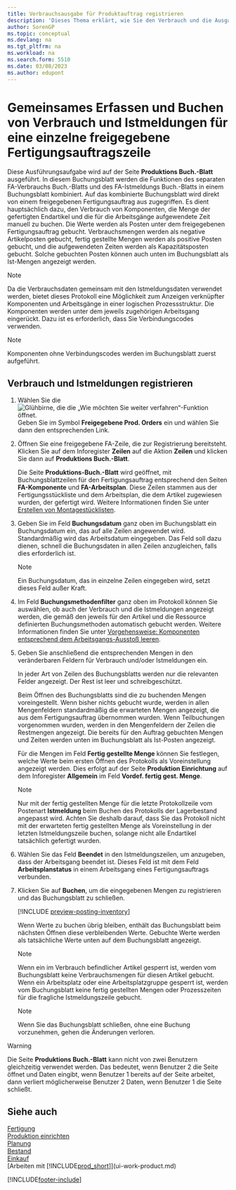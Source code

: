 ```yaml
---
title: Verbrauchsausgabe für Produktauftrag registrieren
description: 'Dieses Thema erklärt, wie Sie den Verbrauch und die Ausgabe für eine freigegebene Fertigungsauftrags-Zeile registrieren, die auf der Seite Fertigungsjournal angezeigt wird.'
author: SorenGP
ms.topic: conceptual
ms.devlang: na
ms.tgt_pltfrm: na
ms.workload: na
ms.search.form: 5510
ms.date: 03/08/2023
ms.author: edupont
---
```

# <a name="register-consumption-and-output-for-one-released-production-order-line"></a><a name="register-consumption-and-output-for-one-released-production-order-line"></a>Gemeinsames Erfassen und Buchen von Verbrauch und Istmeldungen für eine einzelne freigegebene Fertigungsauftragszeile

Diese Ausführungsaufgabe wird auf der Seite **Produktions Buch.-Blatt** ausgeführt. In diesem Buchungsblatt werden die Funktionen des separaten FA-Verbrauchs Buch.-Blatts und des FA-Istmeldungs Buch.-Blatts in einem Buchungsblatt kombiniert. Auf das kombinierte Buchungsblatt wird direkt von einem freigegebenen Fertigungsauftrag aus zugegriffen. Es dient hauptsächlich dazu, den Verbrauch von Komponenten, die Menge der gefertigten Endartikel und die für die Arbeitsgänge aufgewendete Zeit manuell zu buchen. Die Werte werden als Posten unter dem freigegebenen Fertigungsauftrag gebucht. Verbrauchsmengen werden als negative Artikelposten gebucht, fertig gestellte Mengen werden als positive Posten gebucht, und die aufgewendeten Zeiten werden als Kapazitätsposten gebucht. Solche gebuchten Posten können auch unten im Buchungsblatt als Ist-Mengen angezeigt werden.  

> [!NOTE]  
> Da die Verbrauchsdaten gemeinsam mit den Istmeldungsdaten verwendet werden, bietet dieses Protokoll eine Möglichkeit zum Anzeigen verknüpfter Komponenten und Arbeitsgänge in einer logischen Prozessstruktur. Die Komponenten werden unter dem jeweils zugehörigen Arbeitsgang eingerückt. Dazu ist es erforderlich, dass Sie Verbindungscodes verwenden.  

> [!NOTE]  
> Komponenten ohne Verbindungscodes werden im Buchungsblatt zuerst aufgeführt.  

## <a name="to-register-consumption-and-output"></a><a name="to-register-consumption-and-output"></a>Verbrauch und Istmeldungen registrieren

1. Wählen Sie die ![Glühbirne, die die „Wie möchten Sie weiter verfahren“-Funktion öffnet.](media/ui-search/search_small.png "Tell me-Funktion") Geben Sie im Symbol **Freigegebene Prod. Orders** ein und wählen Sie dann den entsprechenden Link.  
2. Öffnen Sie eine freigegebene FA-Zeile, die zur Registrierung bereitsteht. Klicken Sie auf dem Inforegister  **Zeilen** auf die Aktion **Zeilen** und klicken Sie dann auf **Produktions Buch.-Blatt**.  

    Die Seite **Produktions-Buch.-Blatt** wird geöffnet, mit Buchungsblattzeilen für den Fertigungsauftrag entsprechend den Seiten **FA-Komponente** und **FA-Arbeitsplan**. Diese Zeilen stammen aus der Fertigungsstückliste und dem Arbeitsplan, die dem Artikel zugewiesen wurden, der gefertigt wird. Weitere Informationen finden Sie unter [Erstellen von Montagestücklisten](production-how-to-create-routings.md).  

3. Geben Sie im Feld **Buchungsdatum** ganz oben im Buchungsblatt ein Buchungsdatum ein, das auf alle Zeilen angewendet wird. Standardmäßig wird das Arbeitsdatum eingegeben. Das Feld soll dazu dienen, schnell die Buchungsdaten in allen Zeilen anzugleichen, falls dies erforderlich ist.  

    > [!NOTE]  
    >  Ein Buchungsdatum, das in einzelne Zeilen eingegeben wird, setzt dieses Feld außer Kraft.  

4. Im Feld **Buchungsmethodenfilter** ganz oben im Protokoll können Sie auswählen, ob auch der Verbrauch und die Istmeldungen angezeigt werden, die gemäß den jeweils für den Artikel und die Ressource definierten Buchungsmethoden automatisch gebucht werden. Weitere Informationen finden Sie unter [Vorgehensweise: Komponenten entsprechend dem Arbeitsgangs-Ausstoß leeren](production-how-to-flush-components-according-to-operation-output.md).

5. Geben Sie anschließend die entsprechenden Mengen in den veränderbaren Feldern für Verbrauch und/oder Istmeldungen ein.  
  
    In jeder Art von Zeilen des Buchungsblatts werden nur die relevanten Felder angezeigt. Der Rest ist leer und schreibgeschützt.  

    Beim Öffnen des Buchungsblatts sind die zu buchenden Mengen voreingestellt. Wenn bisher nichts gebucht wurde, werden in allen Mengenfeldern standardmäßig die erwarteten Mengen angezeigt, die aus dem Fertigungsauftrag übernommen wurden. Wenn Teilbuchungen vorgenommen wurden, werden in den Mengenfeldern der Zeilen die Restmengen angezeigt. Die bereits für den Auftrag gebuchten Mengen und Zeiten werden unten im Buchungsblatt als Ist-Posten angezeigt.  

    Für die Mengen im Feld **Fertig gestellte Menge** können Sie festlegen, welche Werte beim ersten Öffnen des Protokolls als Voreinstellung angezeigt werden. Dies erfolgt auf der Seite **Produktion Einrichtung** auf dem Inforegister **Allgemein** im Feld **Vordef. fertig gest. Menge**.

    > [!NOTE]  
    >  Nur mit der fertig gestellten Menge für die letzte Protokollzeile vom Postenart **Istmeldung** beim Buchen des Protokolls der Lagerbestand angepasst wird. Achten Sie deshalb darauf, dass Sie das Protokoll nicht mit der erwarteten fertig gestellten Menge als Voreinstellung in der letzten Istmeldungszeile buchen, solange nicht alle Endartikel tatsächlich gefertigt wurden.  

6. Wählen Sie das Feld **Beendet** in den Istmeldungszeilen, um anzugeben, dass der Arbeitsgang beendet ist. Dieses Feld ist mit dem Feld **Arbeitsplanstatus** in einem Arbeitsgang eines Fertigungsauftrags verbunden.  
7. Klicken Sie auf **Buchen**, um die eingegebenen Mengen zu registrieren und das Buchungsblatt zu schließen.  

    [!INCLUDE [preview-posting-inventory](includes/preview-posting-inventory.md)]

    Wenn Werte zu buchen übrig bleiben, enthält das Buchungsblatt beim nächsten Öffnen diese verbleibenden Werte. Gebuchte Werte werden als tatsächliche Werte unten auf dem Buchungsblatt angezeigt.  

    > [!NOTE]  
    >   Wenn ein im Verbrauch befindlicher Artikel gesperrt ist, werden vom Buchungsblatt keine Verbrauchsmengen für diesen Artikel gebucht. Wenn ein Arbeitsplatz oder eine Arbeitsplatzgruppe gesperrt ist, werden vom Buchungsblatt keine fertig gestellten Mengen oder Prozesszeiten für die fragliche Istmeldungszeile gebucht.  

    > [!NOTE]  
    > Wenn Sie das Buchungsblatt schließen, ohne eine Buchung vorzunehmen, gehen die Änderungen verloren.  

> [!WARNING]  
> Die Seite **Produktions Buch.-Blatt** kann nicht von zwei Benutzern gleichzeitig verwendet werden. Das bedeutet, wenn Benutzer 2 die Seite öffnet und Daten eingibt, wenn Benutzer 1 bereits auf der Seite arbeitet, dann verliert möglicherweise Benutzer 2 Daten, wenn Benutzer 1 die Seite schließt.  

## <a name="see-also"></a><a name="see-also"></a>Siehe auch

[Fertigung](production-manage-manufacturing.md)  
[Produktion einrichten](production-configure-production-processes.md)  
[Planung](production-planning.md)  
[Bestand](inventory-manage-inventory.md)  
[Einkauf](purchasing-manage-purchasing.md)  
[Arbeiten mit [!INCLUDE[prod_short](includes/prod_short.md)]](ui-work-product.md)

[!INCLUDE[footer-include](includes/footer-banner.md)]
